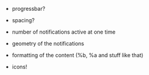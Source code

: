 - progressbar?

- spacing?

- number of notifications active at one time

- geometry of the notifications

- formatting of the content (%b, %a and stuff like that)

- icons!

